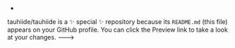 -
tauhiide/tauhiide is a ✨ special ✨ repository because its `README.md` (this file) appears on your GitHub profile.
You can click the Preview link to take a look at your changes.
--->
